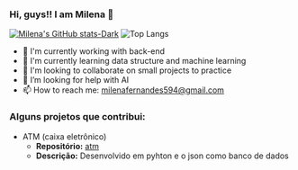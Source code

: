 ### Hi, guys!! I am Milena 👋

[![Milena's GitHub stats-Dark](https://github-readme-stats.vercel.app/api?username=MilenaFRocha&show_icons=true&theme=shadow_red)](https://github.com/MilenaFRocha/MilenaFRocha/main/README.md#apprentice)
![Top Langs](https://github-readme-stats.vercel.app/api/top-langs/?username=MIlenaFRocha&hide_progress=true&theme=shadow_red)

- 🔭 I'm currently working with back-end
- 🌱 I'm currently learning data structure and machine learning
- 👯 I'm looking to collaborate on small projects to practice
- 🤔 I’m looking for help with AI
- 📫 How to reach me: milenafernandes594@gmail.com

  
### Alguns projetos que contribui:

  - ATM (caixa eletrônico)
    - **Repositório:** [atm](https://github.com/BeyondMagic/atm)
    - **Descrição:** Desenvolvido em pyhton e o json como banco de dados



